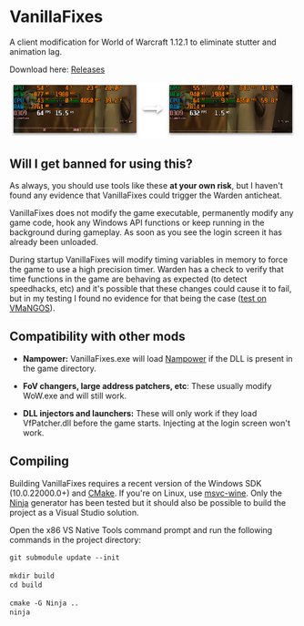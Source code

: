 # VanillaFixes

A client modification for World of Warcraft 1.12.1 to eliminate stutter and animation lag.

Download here: [Releases](https://github.com/hannesmann/vanillafixes/releases)

![Comparison](docs/comparison.png)

## Will I get banned for using this?

As always, you should use tools like these **at your own risk**, but I haven't found any evidence that VanillaFixes could trigger the Warden anticheat.

VanillaFixes does not modify the game executable, permanently modify any game code, hook any Windows API functions or keep running in the background during gameplay. As soon as you see the login screen it has already been unloaded.

During startup VanillaFixes will modify timing variables in memory to force the game to use a high precision timer. Warden has a check to verify that time functions in the game are behaving as expected (to detect speedhacks, etc) and it's possible that these changes could cause it to fail, but in my testing I found no evidence for that being the case ([test on VMaNGOS](docs/vmangos-timing-check.png)).

## Compatibility with other mods

* **Nampower:** VanillaFixes.exe will load [Nampower](https://github.com/namreeb/nampower) if the DLL is present in the game directory.

* **FoV changers, large address patchers, etc**: These usually modify WoW.exe and will still work.

* **DLL injectors and launchers:** These will only work if they load VfPatcher.dll before the game starts. Injecting at the login screen won't work.

## Compiling

Building VanillaFixes requires a recent version of the Windows SDK (10.0.22000.0+) and [CMake](https://cmake.org). If you're on Linux, use [msvc-wine](https://github.com/mstorsjo/msvc-wine). Only the [Ninja](https://ninja-build.org) generator has been tested but it should also be possible to build the project as a Visual Studio solution.

Open the x86 VS Native Tools command prompt and run the following commands in the project directory:
```
git submodule update --init

mkdir build
cd build

cmake -G Ninja ..
ninja
```
